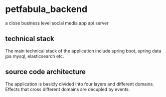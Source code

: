 # petfabula_backend
a close business level social media app api server

## technical stack
The main technical stack of the application include spring boot, spring data jpa mysql, elasticsearch etc.

## source code architecture
The application is basicly divided into four layers and different domains. Effects that cross different domains are decupled by events.
